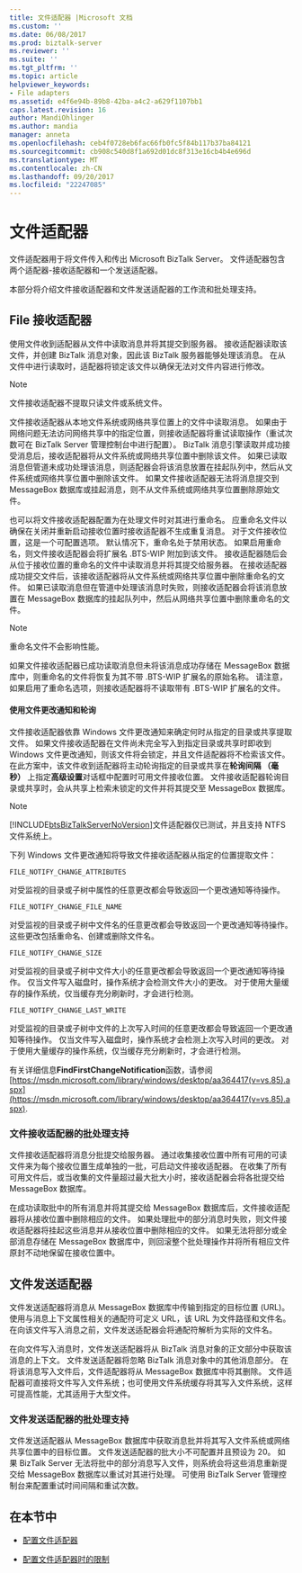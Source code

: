 ```yaml
---
title: 文件适配器 |Microsoft 文档
ms.custom: ''
ms.date: 06/08/2017
ms.prod: biztalk-server
ms.reviewer: ''
ms.suite: ''
ms.tgt_pltfrm: ''
ms.topic: article
helpviewer_keywords:
- File adapters
ms.assetid: e4f6e94b-89b8-42ba-a4c2-a629f1107bb1
caps.latest.revision: 16
author: MandiOhlinger
ms.author: mandia
manager: anneta
ms.openlocfilehash: ceb4f0728eb6fac66fb0fc5f84b117b37ba84121
ms.sourcegitcommit: cb908c540d8f1a692d01dc8f313e16cb4b4e696d
ms.translationtype: MT
ms.contentlocale: zh-CN
ms.lasthandoff: 09/20/2017
ms.locfileid: "22247085"
---
```

# <a name="file-adapter"></a>文件适配器
文件适配器用于将文件传入和传出 Microsoft BizTalk Server。 文件适配器包含两个适配器-接收适配器和一个发送适配器。  
  
 本部分将介绍文件接收适配器和文件发送适配器的工作流和批处理支持。  
 
## <a name="file-receive-adapter"></a>File 接收适配器  
  
使用文件收到适配器从文件中读取消息并将其提交到服务器。 接收适配器读取该文件，并创建 BizTalk 消息对象，因此该 BizTalk 服务器能够处理该消息。 在从文件中进行读取时，适配器将锁定该文件以确保无法对文件内容进行修改。  
  
> [!NOTE] 
> 文件接收适配器不提取只读文件或系统文件。  
  
 文件接收适配器从本地文件系统或网络共享位置上的文件中读取消息。 如果由于网络问题无法访问网络共享中的指定位置，则接收适配器将重试读取操作（重试次数可在 BizTalk Server 管理控制台中进行配置）。 BizTalk 消息引擎读取并成功接受消息后，接收适配器将从文件系统或网络共享位置中删除该文件。 如果已读取消息但管道未成功处理该消息，则适配器会将该消息放置在挂起队列中，然后从文件系统或网络共享位置中删除该文件。 如果文件接收适配器无法将消息提交到 MessageBox 数据库或挂起消息，则不从文件系统或网络共享位置删除原始文件。  
  
 也可以将文件接收适配器配置为在处理文件时对其进行重命名。 应重命名文件以确保在关闭并重新启动接收位置时接收适配器不生成重复消息。 对于文件接收位置，这是一个可配置选项。 默认情况下，重命名处于禁用状态。 如果启用重命名，则文件接收适配器会将扩展名 .BTS-WIP 附加到该文件。 接收适配器随后会从位于接收位置的重命名的文件中读取消息并将其提交给服务器。 在接收适配器成功提交文件后，该接收适配器将从文件系统或网络共享位置中删除重命名的文件。 如果已读取消息但在管道中处理该消息时失败，则接收适配器会将该消息放置在 MessageBox 数据库的挂起队列中，然后从网络共享位置中删除重命名的文件。  
  
> [!NOTE] 
> 重命名文件不会影响性能。  
  
 如果文件接收适配器已成功读取消息但未将该消息成功存储在 MessageBox 数据库中，则重命名的文件将恢复为其不带 .BTS-WIP 扩展名的原始名称。 请注意，如果启用了重命名选项，则接收适配器将不读取带有 .BTS-WIP 扩展名的文件。  
  
#### <a name="using-file-change-notifications-and-polling"></a>使用文件更改通知和轮询
  
 文件接收适配器依靠 Windows 文件更改通知来确定何时从指定的目录或共享提取文件。 如果文件接收适配器在文件尚未完全写入到指定目录或共享时即收到 Windows 文件更改通知，则该文件将会锁定，并且文件适配器将不检索该文件。 在此方案中，该文件收到适配器将主动轮询指定的目录或共享在**轮询间隔 （毫秒）** 上指定**高级设置**对话框中配置时可用文件接收位置。 文件接收适配器轮询目录或共享时，会从共享上检索未锁定的文件并将其提交至 MessageBox 数据库。  
  
> [!NOTE]
>  [!INCLUDE[btsBizTalkServerNoVersion](../includes/btsbiztalkservernoversion-md.md)]文件适配器仅已测试，并且支持 NTFS 文件系统上。  
  
 下列 Windows 文件更改通知将导致文件接收适配器从指定的位置提取文件：  
  
 `FILE_NOTIFY_CHANGE_ATTRIBUTES`
  
 对受监视的目录或子树中属性的任意更改都会导致返回一个更改通知等待操作。  
  
 `FILE_NOTIFY_CHANGE_FILE_NAME`  
  
 对受监视的目录或子树中文件名的任意更改都会导致返回一个更改通知等待操作。 这些更改包括重命名、创建或删除文件名。  
  
 `FILE_NOTIFY_CHANGE_SIZE`  
  
 对受监视的目录或子树中文件大小的任意更改都会导致返回一个更改通知等待操作。 仅当文件写入磁盘时，操作系统才会检测文件大小的更改。 对于使用大量缓存的操作系统，仅当缓存充分刷新时，才会进行检测。  
  
 `FILE_NOTIFY_CHANGE_LAST_WRITE`  
  
 对受监视的目录或子树中文件的上次写入时间的任意更改都会导致返回一个更改通知等待操作。 仅当文件写入磁盘时，操作系统才会检测上次写入时间的更改。 对于使用大量缓存的操作系统，仅当缓存充分刷新时，才会进行检测。  
  
 有关详细信息**FindFirstChangeNotification**函数，请参阅[https://msdn.microsoft.com/library/windows/desktop/aa364417(v=vs.85).aspx](https://msdn.microsoft.com/library/windows/desktop/aa364417(v=vs.85).aspx).  
  
### <a name="file-receive-adapter-batching-support"></a>文件接收适配器的批处理支持
  
 文件接收适配器将消息分批提交给服务器。 通过收集接收位置中所有可用的可读文件来为每个接收位置生成单独的一批，可启动文件接收适配器。 在收集了所有可用文件后，或当收集的文件量超过最大批大小时，接收适配器会将各批提交给 MessageBox 数据库。  
  
 在成功读取批中的所有消息并将其提交给 MessageBox 数据库后，文件接收适配器将从接收位置中删除相应的文件。 如果处理批中的部分消息时失败，则文件接收适配器将挂起这些消息并从接收位置中删除相应的文件。 如果无法将部分或全部消息存储在 MessageBox 数据库中，则回滚整个批处理操作并将所有相应文件原封不动地保留在接收位置中。  
  
## <a name="file-send-adapter"></a>文件发送适配器
  
 文件发送适配器将消息从 MessageBox 数据库中传输到指定的目标位置 (URL)。 使用与消息上下文属性相关的通配符可定义 URL，该 URL 为文件路径和文件名。 在向该文件写入消息之前，文件发送适配器会将通配符解析为实际的文件名。  
  
 在向文件写入消息时，文件发送适配器将从 BizTalk 消息对象的正文部分中获取该消息的上下文。 文件发送适配器将忽略 BizTalk 消息对象中的其他消息部分。 在将该消息写入文件后，文件适配器将从 MessageBox 数据库中将其删除。 文件适配器可直接将文件写入文件系统；也可使用文件系统缓存将其写入文件系统，这样可提高性能，尤其适用于大型文件。  
  
### <a name="file-send-adapter-batching-support"></a>文件发送适配器的批处理支持
  
 文件发送适配器从 MessageBox 数据库中获取消息批并将其写入文件系统或网络共享位置中的目标位置。 文件发送适配器的批大小不可配置并且预设为 20。 如果 BizTalk Server 无法将批中的部分消息写入文件，则系统会将这些消息重新提交给 MessageBox 数据库以重试对其进行处理。 可使用 BizTalk Server 管理控制台来配置重试时间间隔和重试次数。  
  
 
## <a name="in-this-section"></a>在本节中  
  
-   [配置文件适配器](../core/configure-the-file-adapter.md) 
  
-   [配置文件适配器时的限制](../core/restrictions-when-configuring-the-file-adapter.md)  
